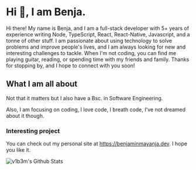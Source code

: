 # Hi 🖖, I am Benja.

Hi there! My name is Benja, and I am a full-stack developer with 5+ years of experience writing Node, TypeScript, React, React-Native, Javascript, and a tonne of other stuff. I am passionate about using technology to solve problems and improve people's lives, and I am always looking for new and interesting challenges to tackle. When I'm not coding, you can find me playing guitar, reading, or spending time with my friends and family. Thanks for stopping by, and I hope to connect with you soon!

## What I am all about

Not that it matters but I also have a Bsc. in Software Engineering.

Also, I am focusing on coding, I love code, I breath code, I've not dreamed about it though.

### Interesting project

You can check out my personal site at https://benjaminmayanja.dev. I hope you like it.

![v1b3m's Github Stats](https://github-readme-stats.vercel.app/api?username=v1b3m&show_icons=true&theme=dark&count_private=true)
